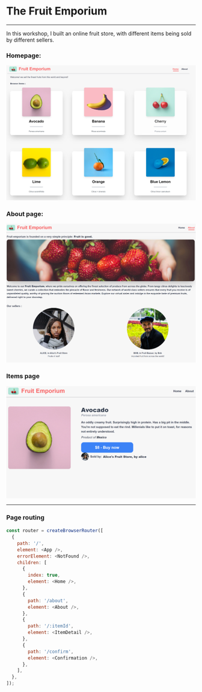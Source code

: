 # The Fruit Emporium

---

In this workshop, I built an online fruit store, with different items being sold by different sellers.

### Homepage:

![homepage screenshot](./public/images/homepage.png)

### About page:

![About screenshot](./public/images/about-page.png)

### Items page

!["Banana" item page screenshot](./public/images/item-detail.png)

---

### Page routing

```js
const router = createBrowserRouter([
  {
    path: '/',
    element: <App />,
    errorElement: <NotFound />,
    children: [
      {
        index: true,
        element: <Home />,
      },
      {
        path: '/about',
        element: <About />,
      },
      {
        path: '/:itemId',
        element: <ItemDetail />,
      },
      {
        path: '/confirm',
        element: <Confirmation />,
      },
    ],
  },
]);
```
